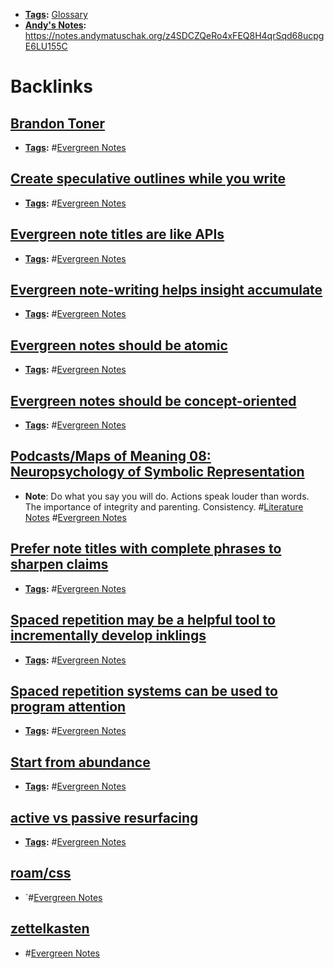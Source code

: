 - **[Tags](<Tags.md>):** [Glossary](<Glossary.md>)
- **[Andy's Notes](<Andy's Notes.md>):** https://notes.andymatuschak.org/z4SDCZQeRo4xFEQ8H4qrSqd68ucpgE6LU155C

# Backlinks
## [Brandon Toner](<Brandon Toner.md>)
- **[Tags](<Tags.md>):** #[Evergreen Notes](<Evergreen Notes.md>)

## [Create speculative outlines while you write](<Create speculative outlines while you write.md>)
- **[Tags](<Tags.md>):** #[Evergreen Notes](<Evergreen Notes.md>)

## [Evergreen note titles are like APIs](<Evergreen note titles are like APIs.md>)
- **[Tags](<Tags.md>):** #[Evergreen Notes](<Evergreen Notes.md>)

## [Evergreen note-writing helps insight accumulate](<Evergreen note-writing helps insight accumulate.md>)
- **[Tags](<Tags.md>):** #[Evergreen Notes](<Evergreen Notes.md>)

## [Evergreen notes should be atomic](<Evergreen notes should be atomic.md>)
- **[Tags](<Tags.md>):** #[Evergreen Notes](<Evergreen Notes.md>)

## [Evergreen notes should be concept-oriented](<Evergreen notes should be concept-oriented.md>)
- **[Tags](<Tags.md>):** #[Evergreen Notes](<Evergreen Notes.md>)

## [Podcasts/Maps of Meaning 08: Neuropsychology of Symbolic Representation](<Podcasts/Maps of Meaning 08: Neuropsychology of Symbolic Representation.md>)
- **Note**: Do what you say you will do. Actions speak louder than words. The importance of integrity and parenting. Consistency. #[Literature Notes](<Literature Notes.md>) #[Evergreen Notes](<Evergreen Notes.md>)

## [Prefer note titles with complete phrases to sharpen claims](<Prefer note titles with complete phrases to sharpen claims.md>)
- **[Tags](<Tags.md>):** #[Evergreen Notes](<Evergreen Notes.md>)

## [Spaced repetition may be a helpful tool to incrementally develop inklings](<Spaced repetition may be a helpful tool to incrementally develop inklings.md>)
- **[Tags](<Tags.md>):** #[Evergreen Notes](<Evergreen Notes.md>)

## [Spaced repetition systems can be used to program attention](<Spaced repetition systems can be used to program attention.md>)
- **[Tags](<Tags.md>):** #[Evergreen Notes](<Evergreen Notes.md>)

## [Start from abundance](<Start from abundance.md>)
- **[Tags](<Tags.md>):** #[Evergreen Notes](<Evergreen Notes.md>)

## [active vs passive resurfacing](<active vs passive resurfacing.md>)
- **[Tags](<Tags.md>):** #[Evergreen Notes](<Evergreen Notes.md>)

## [roam/css](<roam/css.md>)
- `#[Evergreen Notes](<Evergreen Notes.md>)

## [zettelkasten](<zettelkasten.md>)
- #[Evergreen Notes](<Evergreen Notes.md>)

